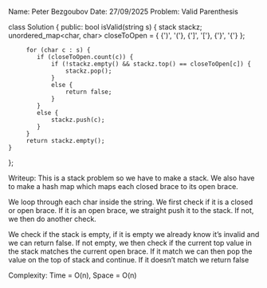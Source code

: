 Name: Peter Bezgoubov
Date: 27/09/2025
Problem: Valid Parenthesis

class Solution {
public:
    bool isValid(string s) {
         stack<char> stackz;
         unordered_map<char, char> closeToOpen = {
            {')', '('},
            {']', '['},
            {'}', '{'}
         };


         for (char c : s) {
            if (closeToOpen.count(c)) {
                if (!stackz.empty() && stackz.top() == closeToOpen[c]) {
                    stackz.pop();
                }
                else {
                    return false;
                }
            }
            else {
                stackz.push(c);
            }
         }
         return stackz.empty();
    }
};

Writeup: This is a stack problem so we have to make a stack. We also have to make a hash map which maps each closed brace to its open brace.

We loop through each char inside the string. We first check if it is a closed or open brace. If it is an open brace, we straight push it to the stack. If not, we then do another check.

We check if the stack is empty, if it is empty we already know it’s invalid and we can return false. If not empty, we then check if the current top value in the stack matches the current open brace. If it match we can then pop the value on the top of stack and continue. If it doesn’t match we return false

Complexity: Time = O(n), Space = O(n)
